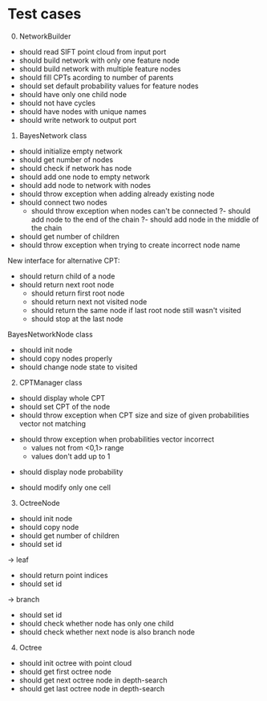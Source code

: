 # Test cases

0. NetworkBuilder
- should read SIFT point cloud from input port
- should build network with only one feature node
- should build network with multiple feature nodes
- should fill CPTs acording to number of parents
- should set default probability values for feature nodes
- should have only one child node
- should not have cycles
- should have nodes with unique names
- should write network to output port

1. BayesNetwork class
+ should initialize empty network
+ should get number of nodes
+ should check if network has node
+ should add one node to empty network
+ should add node to network with nodes
+ should throw exception when adding already existing node
+ should connect two nodes
  + should throw exception when nodes can't be connected
    ?- should add node to the end of the chain
    ?- should add node in the middle of the chain
+ should get number of children
+ should throw exception when trying to create incorrect node name

New interface for alternative CPT:
- should return child of a node
- should return next root node
  - should return first root node
  - should return next not visited node
  - should return the same node if last root node still wasn't visited
  - should stop at the last node

BayesNetworkNode class
- should init node
- should copy nodes properly
- should change node state to visited

2. CPTManager class
+ should display whole CPT
+ should set CPT of the node
+ should throw exception when CPT size and size of given probabilities vector not matching
- should throw exception when probabilities vector incorrect
  + values not from <0,1> range
  - values don't add up to 1
+ should display node probability
- should modify only one cell

3. OctreeNode
+ should init node
+ should copy node
+ should get number of children
+ should set id

-> leaf

  + should return point indices
  + should set id

-> branch

  + should set id
  + should check whether node has only one child
  + should check whether next node is also branch node

4. Octree
+ should init octree with point cloud
+ should get first octree node
+ should get next octree node in depth-search
+ should get last octree node in depth-search
